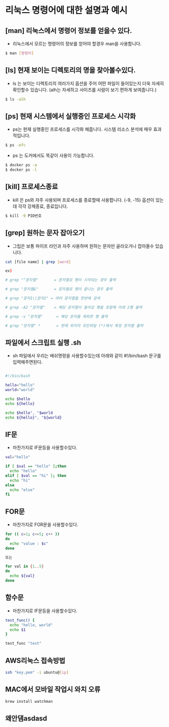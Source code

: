 # 리눅스 명령어에 대한 설명과 예시

## [man] 리눅스에서 명령어 정보를 얻을수 있다.

- 리눅스에서 모르는 명령어의 정보를 얻어야 할경우 man을 사용합니다.

```bash
$ man [명령어]
```

## [ls] 현재 보이는 디렉토리의 명을 찾아볼수있다.

- ls 는 보이는 디렉토리의 여러가지 옵션을 주어 어떤 파일이 들어있는지 더욱 자세히 확인할수 있습니다. (alh는 자세하고 사이즈를 사람이 보기 편하게 보여줍니다.)

```bash
$ ls -alh
```

## [ps] 현재 시스템에서 실행중인 프로세스 시각화

- ps는 현재 실행중인 프로세스를 시각화 해줍니다. 시스템 리소스 분석에 매우 효과적입니다.

```bash
$ ps -efc
```

- ps 는 도커에서도 똑같이 사용이 가능합니다.

```bash
$ docker ps -a
$ docker ps -l
```

## [kill] 프로세스종료

- kill 은 ps와 자주 사용되며 프로세스를 종료할때 사용합니다. (-9, -15) 옵션이 있는데 각각 강제종료, 종료입니다.

```bash
$ kill -9 PID번호
```

## [grep] 원하는 문자 잡아오기

- 그립은 보통 파이프 라인과 자주 사용하며 원하는 문자만 골라오거나 잡아올수 있습니다.

```bash
cat [file name] | grep [word]

ex)

# grep "^문자열"       = 문자열로 행이 시작되는 경우 출력

# grep "문자열&"       = 문자열로 행이 끝나는 경우 출력

# grep "문자1\|문자2" = 여러 문자열을 한번에 검색

# grep -A2 "문자열"    = 해당 문자열이 들어강 행을 포함해 아래 2행 출력

# grep -v "문자열"      = 해당 문자를 제외한 행 출력

# grep "문자열" *       = 현재 위치의 모든파일 (*)에서 특정 문자열 출력


```

## 파일에서 스크립트 실행 .sh

- sh 파일에서 우리는 배쉬명령을 사용할수있는데 아래와 같이 #!/bin/bash 문구를 입력해주면된다.

```bash

#!/bin/bash

hello="hello"
world="world"

echo $hello
echo ${hello}

echo $hello", "$world
echo ${hello}", "${world}
```

## IF문

- 마찬가지로 IF문등을 사용할수있다.

```bash
val="hello"

if [ $val == "hello" ];then
  echo "hello"
elif [ $val == "hi" ]; then
  echo "hi"
else
  echo "else"
fi
```

## FOR문

- 마찬가지로 FOR문을 사용할수있다.

```bash
for (( c=1; c<=5; c++ ))
do
  echo "value : $c"
done

또는

for val in {1..5}
do
  echo ${val}
done
```

## 함수문

- 마찬가지로 IF문등을 사용할수있다.

```bash
test_func() {
  echo "hello, world"
  echo $1
}

test_func "test"
```

## AWS리눅스 접속방법

```bash
ssh "key.pem" -i ubuntu@[ip]
```

## MAC에서 모바일 작업시 와치 오류

```bash
brew install watchman
```

## 왜안댐asdasd
